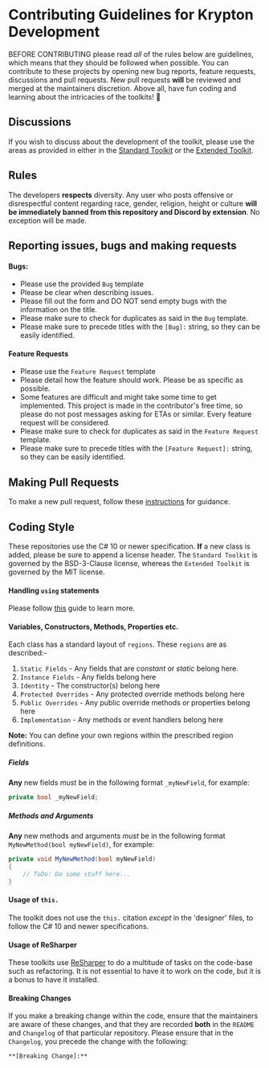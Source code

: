 # Contributing Guidelines for Krypton Development

BEFORE CONTRIBUTING please read _all_ of the rules below are guidelines, which means that they should be followed when possible. You can contribute to these projects by opening new bug reports, feature requests, discussions and pull requests. New pull requests **will** be reviewed and merged at the maintainers discretion. Above all, have fun coding and learning about the intricacies of the toolkits! :slightly_smiling_face:

## Discussions

If you wish to discuss about the development of the toolkit, please use the areas as provided in either in the [Standard Toolkit](https://github.com/Krypton-Suite/Standard-Toolkit/discussions) or the [Extended Toolkit](https://github.com/Krypton-Suite/Extended-Toolkit/discussions).

## Rules

The developers **respects** diversity. Any user who posts offensive or disrespectful content regarding race, gender, religion, height or culture **will be immediately banned from this repository and Discord by extension**. No exception will be made.

## Reporting issues, bugs and making requests

#### Bugs:
 
 - Please use the provided `Bug` template
 - Please be clear when describing issues.
 - Please fill out the form and DO NOT send empty bugs with the information on the title.
 - Please make sure to check for duplicates as said in the `Bug` template.
 - Please make sure to precede titles with the `[Bug]:` string, so they can be easily identified.
 
 #### Feature Requests
 
 - Please use the `Feature Request` template
 - Please detail how the feature should work. Please be as specific as possible.
 - Some features are difficult and might take some time to get implemented. This project is made in the contributor's free time, so please do not post messages asking for ETAs or similar. Every feature request will be considered.
 - Please make sure to check for duplicates as said in the `Feature Request` template.
 - Please make sure to precede titles with the `[Feature Request]:` string, so they can be easily identified.
 
 ## Making Pull Requests
 
 To make a new pull request, follow these [instructions](https://github.com/Krypton-Suite/Documentation/blob/main/Documents/Development/How-to-Create-a-Pull-Request.md) for guidance.
 
 ## Coding Style
 
 These repositories use the C# 10 or newer specification. **If** a new class is added, please be sure to append a license header. The `Standard Toolkit` is governed by the BSD-3-Clause license, whereas the `Extended Toolkit` is governed by the MIT license.
 
 #### Handling `using` statements
 
 Please follow [this](https://github.com/Krypton-Suite/Documentation/blob/main/Documents/Development/How-to-Manage-Using-Statements.md) guide to learn more.
 
 #### Variables, Constructors, Methods, Properties etc.
 
 Each class has a standard layout of `regions`. These `regions` are as described:-
 
 1. `Static Fields` - Any fields that are _constant_ or _static_ belong here.
 2. `Instance Fields` - Any fields belong here
 3. `Identity` - The constructor(s) belong here
 4. `Protected Overrides` - Any protected override methods belong here
 5. `Public Overrides` - Any public override methods or properties belong here
 6. `Implementation` - Any methods or event handlers belong here
 
 **Note:** You can define your own regions within the prescribed region definitions.
 
 ##### Fields
 
 **Any** new fields _must_ be in the following format `_myNewField`, for example:
 
 ```cs 
 private bool _myNewField;
 ``` 
 
 ##### Methods and Arguments
 
 **Any** new methods and arguments _must_ be in the following format `MyNewMethod(bool myNewField)`, for example:
 
 ```cs
 private void MyNewMethod(bool myNewField)
 {
     // ToDo: Do some stuff here...
 }
 ```
 
 #### Usage of `this.`
 
 The toolkit does not use the `this.` citation _except_ in the 'designer' files, to follow the C# 10 and newer specifications.
 
 #### Usage of ReSharper
 
 These toolkits use [ReSharper](https://www.jetbrains.com/resharper/) to do a multitude of tasks on the code-base such as refactoring. It is not essential to have it to work on the code, but it is a bonus to have it installed.
 
 #### Breaking Changes
 
 If you make a breaking change within the code, ensure that the maintainers are aware of these changes, and that they are recorded **both** in the `README` and `Changelog` of that particular repository. Please ensure that in the `Changelog`, you precede the change with the following:
 
 ```md
 **[Breaking Change]:**
 ```